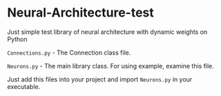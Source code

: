 # Neural-Architecture-test

Just simple test library of neural architecture with dynamic weights on Python

`Connections.py` - The Connection class file.

`Neurons.py` - The main library class. For using example, examine this file.

Just add this files into your project and import `Neurons.py` in your executable.
